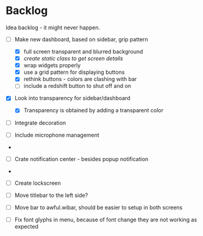 # Backlog

Idea backlog - it might never happen.

- [ ] Make new dashboard, based on sidebar, grip pattern
    - [x] full screen transparent and blurred background
    - [x] _create static class to get screen details_
    - [x] wrap widgets properly
    - [x] use a grid pattern for displaying buttons
    - [x] rethink buttons - colors are clashing with bar
    - [ ] include a redshift button to shut off and on

- [x] Look into transparency for sidebar/dashboard
    - [x] Transparency is obtained by adding a transparent color

- [ ] Integrate decoration

- [ ] Include microphone management
-
- [ ] Crate notification center - besides popup notification
-
- [ ] Create lockscreen

- [ ] Move titlebar to the left side?

- [ ] Move bar to awful.wibar, should be easier to setup in both screens

- [ ] Fix font glyphs in menu, because of font change they are not working as expected